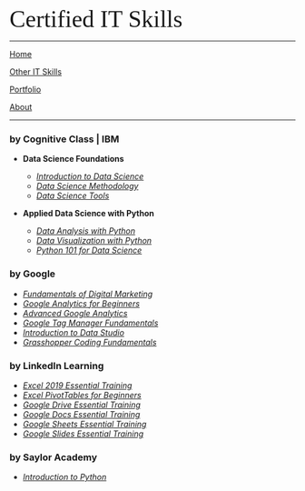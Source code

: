 <span style="font-family:Papyrus; font-size:3em;">Certified IT Skills</span>

---

[Home](index.md)

[Other IT Skills](other_skills.md)

[Portfolio](portfolio.md)

[About](about.md)

---

### by Cognitive Class | IBM
* **Data Science Foundations**

  * <i>[Introduction to Data Science](https://github.com/mbhagwan/Certifications/blob/main/Introduction_to_Data_Science.pdf)</i>
  * <i>[Data Science Methodology](https://github.com/mbhagwan/Certifications/blob/main/Data_Science_Methodology.pdf)</i>
  * <i>[Data Science Tools](https://github.com/mbhagwan/Certifications/blob/main/Data_Science_Tools.pdf)</i>
* **Applied Data Science with Python**
  * <i>[Data Analysis with Python](https://github.com/mbhagwan/Certifications/blob/main/Data_Analysis_with_Python.pdf)</i>
  * <i>[Data Visualization with Python](https://github.com/mbhagwan/Certifications/blob/main/Data_Visualization_with_Python.pdf)</i>
  * <i>[Python 101 for Data Science](https://github.com/mbhagwan/Certifications/blob/main/Python_101_for_Data_Science.pdf)</i>

### by Google

* <i>[Fundamentals of Digital Marketing](https://github.com/mbhagwan/Certifications/blob/main/Fundamentals_of_Digital_Marketing.pdf)</i>
* <i>[Google Analytics for Beginners](https://github.com/mbhagwan/Certifications/blob/main/Google_Analytics_for_Beginners.pdf)</i>
* <i>[Advanced Google Analytics](https://github.com/mbhagwan/Certifications/blob/main/Advanced_Google_%20Analytics.pdf)</i>
* <i>[Google Tag Manager Fundamentals](https://github.com/mbhagwan/Certifications/blob/main/Google_Tag_Manager_Fundamentals.pdf)</i>
* <i>[Introduction to Data Studio](https://github.com/mbhagwan/Certifications/blob/main/Introduction_to_Data_Studio.pdf)</i>
* <i>[Grasshopper Coding Fundamentals](https://github.com/mbhagwan/Certifications/blob/main/Grasshopper_Coding_Fundamentals.pdf)</i>

### by LinkedIn Learning

* <i>[Excel 2019 Essential Training](https://github.com/mbhagwan/Certifications/blob/main/Excel_2019_Essential_Training.pdf)</i>
* <i>[Excel PivotTables for Beginners](https://github.com/mbhagwan/Certifications/blob/main/Excel_PivotTables_for_Beginners.pdf)</i>
* <i>[Google Drive Essential Training](https://github.com/mbhagwan/Certifications/blob/main/Google_Drive_Essential_Training.pdf)</i>
* <i>[Google Docs Essential Training](https://github.com/mbhagwan/Certifications/blob/main/Google_Docs_Essential_Training.pdf)</i>
* <i>[Google Sheets Essential Training](https://github.com/mbhagwan/Certifications/blob/main/Google_Sheets_Essential_Training.pdf)</i>
* <i>[Google Slides Essential Training](https://github.com/mbhagwan/Certifications/blob/main/Google_Slides_Essential_Training.pdf)</i>

### by Saylor Academy

* <i>[Introduction to Python](https://github.com/mbhagwan/Certifications/blob/main/Introduction_to_Python.pdf)</i>
